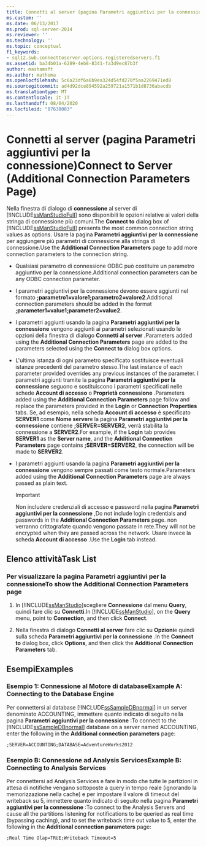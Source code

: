 ```yaml
---
title: Connetti al server (pagina Parametri aggiuntivi per la connessione) | Microsoft Docs
ms.custom: ''
ms.date: 06/13/2017
ms.prod: sql-server-2014
ms.reviewer: ''
ms.technology: ''
ms.topic: conceptual
f1_keywords:
- sql12.swb.connecttoserver.options.registeredservers.f1
ms.assetid: ba34b01a-6289-4eb8-8341-fa3d9ec87b3f
author: mashamsft
ms.author: mathoma
ms.openlocfilehash: 5c6a23df6a6b9ea324d54fd270f5aa2269471ed8
ms.sourcegitcommit: ad4d92dce894592a259721a1571b1d8736abacdb
ms.translationtype: MT
ms.contentlocale: it-IT
ms.lasthandoff: 08/04/2020
ms.locfileid: "87638083"
---
```

# <a name="connect-to-server-additional-connection-parameters-page"></a><span data-ttu-id="08b36-102">Connetti al server (pagina Parametri aggiuntivi per la connessione)</span><span class="sxs-lookup"><span data-stu-id="08b36-102">Connect to Server (Additional Connection Parameters Page)</span></span>
  <span data-ttu-id="08b36-103">Nella finestra di dialogo di **connessione** al server di [!INCLUDE[ssManStudioFull](../includes/ssmanstudiofull-md.md)] sono disponibili le opzioni relative ai valori della stringa di connessione più comuni.</span><span class="sxs-lookup"><span data-stu-id="08b36-103">The **Connect to** dialog box of [!INCLUDE[ssManStudioFull](../includes/ssmanstudiofull-md.md)] presents the most common connection string values as options.</span></span> <span data-ttu-id="08b36-104">Usare la pagina **Parametri aggiuntivi per la connessione** per aggiungere più parametri di connessione alla stringa di connessione.</span><span class="sxs-lookup"><span data-stu-id="08b36-104">Use the **Additional Connection Parameters** page to add more connection parameters to the connection string.</span></span>  
  
-   <span data-ttu-id="08b36-105">Qualsiasi parametro di connessione ODBC può costituire un parametro aggiuntivo per la connessione.</span><span class="sxs-lookup"><span data-stu-id="08b36-105">Additional connection parameters can be any ODBC connection parameter.</span></span>  
  
-   <span data-ttu-id="08b36-106">I parametri aggiuntivi per la connessione devono essere aggiunti nel formato **;parametro1=valore1;parametro2=valore2**.</span><span class="sxs-lookup"><span data-stu-id="08b36-106">Additional connection parameters should be added in the format **;parameter1=value1;parameter2=value2**.</span></span>  
  
-   <span data-ttu-id="08b36-107">I parametri aggiunti usando la pagina **Parametri aggiuntivi per la connessione** vengono aggiunti ai parametri selezionati usando le opzioni della finestra di dialogo **Connetti al server** .</span><span class="sxs-lookup"><span data-stu-id="08b36-107">Parameters added using the **Additional Connection Parameters** page are added to the parameters selected using the **Connect to** dialog box options.</span></span>  
  
-   <span data-ttu-id="08b36-108">L'ultima istanza di ogni parametro specificato sostituisce eventuali istanze precedenti del parametro stesso.</span><span class="sxs-lookup"><span data-stu-id="08b36-108">The last instance of each parameter provided overrides any previous instances of the parameter.</span></span> <span data-ttu-id="08b36-109">I parametri aggiunti tramite la pagina **Parametri aggiuntivi per la connessione** seguono e sostituiscono i parametri specificati nelle schede **Account di accesso** o **Proprietà connessione** .</span><span class="sxs-lookup"><span data-stu-id="08b36-109">Parameters added using the **Additional Connection Parameters** page follow and replace the parameters provided in the **Login** or **Connection Properties** tabs.</span></span> <span data-ttu-id="08b36-110">Se, ad esempio, nella scheda **Account di accesso** è specificato **SERVER1** come **Nome server**e la pagina **Parametri aggiuntivi per la connessione** contiene **;SERVER=SERVER2**, verrà stabilita la connessione a **SERVER2**.</span><span class="sxs-lookup"><span data-stu-id="08b36-110">For example, if the **Login** tab provides **SERVER1** as the **Server name**, and the **Additional Connection Parameters** page contains **;SERVER=SERVER2**, the connection will be made to **SERVER2**.</span></span>  
  
-   <span data-ttu-id="08b36-111">I parametri aggiunti usando la pagina **Parametri aggiuntivi per la connessione** vengono sempre passati come testo normale.</span><span class="sxs-lookup"><span data-stu-id="08b36-111">Parameters added using the **Additional Connection Parameters** page are always passed as plain text.</span></span>  
  
    > [!IMPORTANT]  
    >  <span data-ttu-id="08b36-112">Non includere credenziali di accesso e password nella pagina **Parametri aggiuntivi per la connessione** ,</span><span class="sxs-lookup"><span data-stu-id="08b36-112">Do not include login credentials and passwords in the **Additional Connection Parameters** page.</span></span> <span data-ttu-id="08b36-113">non verranno crittografate quando vengono passate in rete.</span><span class="sxs-lookup"><span data-stu-id="08b36-113">They will not be encrypted when they are passed across the network.</span></span> <span data-ttu-id="08b36-114">Usare invece la scheda **Account di accesso** .</span><span class="sxs-lookup"><span data-stu-id="08b36-114">Use the **Login** tab instead.</span></span>  
  
## <a name="task-list"></a><span data-ttu-id="08b36-115">Elenco attività</span><span class="sxs-lookup"><span data-stu-id="08b36-115">Task List</span></span>  
  
### <a name="to-show-the-additional-connection-parameters-page"></a><span data-ttu-id="08b36-116">Per visualizzare la pagina Parametri aggiuntivi per la connessione</span><span class="sxs-lookup"><span data-stu-id="08b36-116">To show the Additional Connection Parameters page</span></span>  
  
1.  <span data-ttu-id="08b36-117">In [!INCLUDE[ssManStudio](../includes/ssmanstudio-md.md)]scegliere **Connessione** dal menu **Query**, quindi fare clic su **Connetti**.</span><span class="sxs-lookup"><span data-stu-id="08b36-117">In [!INCLUDE[ssManStudio](../includes/ssmanstudio-md.md)], on the **Query** menu, point to **Connection**, and then click **Connect**.</span></span>  
  
2.  <span data-ttu-id="08b36-118">Nella finestra di dialogo **Connetti al server** fare clic su **Opzioni**e quindi sulla scheda **Parametri aggiuntivi per la connessione** .</span><span class="sxs-lookup"><span data-stu-id="08b36-118">In the **Connect to** dialog box, click **Options**, and then click the **Additional Connection Parameters** tab.</span></span>  
  
## <a name="examples"></a><span data-ttu-id="08b36-119">Esempi</span><span class="sxs-lookup"><span data-stu-id="08b36-119">Examples</span></span>  
  
### <a name="example-a-connecting-to-the-database-engine"></a><span data-ttu-id="08b36-120">Esempio 1: Connessione al Motore di database</span><span class="sxs-lookup"><span data-stu-id="08b36-120">Example A: Connecting to the Database Engine</span></span>  
 <span data-ttu-id="08b36-121">Per connettersi al database [!INCLUDE[ssSampleDBnormal](../includes/sssampledbnormal-md.md)] in un server denominato ACCOUNTING, immettere quanto indicato di seguito nella pagina **Parametri aggiuntivi per la connessione** :</span><span class="sxs-lookup"><span data-stu-id="08b36-121">To connect to the [!INCLUDE[ssSampleDBnormal](../includes/sssampledbnormal-md.md)] database on a server named ACCOUNTING, enter the following in the **Additional connection parameters** page:</span></span>  
  
```  
;SERVER=ACCOUNTING;DATABASE=AdventureWorks2012  
```  
  
### <a name="example-b-connecting-to-analysis-services"></a><span data-ttu-id="08b36-122">Esempio B: Connessione ad Analysis Services</span><span class="sxs-lookup"><span data-stu-id="08b36-122">Example B: Connecting to Analysis Services</span></span>  
 <span data-ttu-id="08b36-123">Per connettersi ad Analysis Services e fare in modo che tutte le partizioni in attesa di notifiche vengano sottoposte a query in tempo reale (ignorando la memorizzazione nella cache) e per impostare il valore di timeout del writeback su 5, immettere quanto indicato di seguito nella pagina **Parametri aggiuntivi per la connessione** :</span><span class="sxs-lookup"><span data-stu-id="08b36-123">To connect to the Analysis Servers and cause all the partitions listening for notifications to be queried as real time (bypassing caching), and to set the writeback time out value to 5, enter the following in the **Additional connection parameters** page:</span></span>  
  
```  
;Real Time Olap=TRUE;Writeback Timeout=5  
```  
  
  
